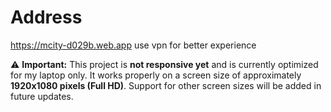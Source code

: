 # Address
https://mcity-d029b.web.app
use vpn for better experience

⚠️ **Important:** This project is **not responsive yet** and is currently optimized for my laptop only. It works properly on a screen size of approximately **1920x1080 pixels (Full HD)**. Support for other screen sizes will be added in future updates.

